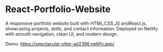 # React-Portfolio-Website
A responsive portfolio website built with HTML,CSS,JS andReact.js, showcasing projects, skills, and contact information. Deployed on Netlify with smooth navigation, clean UI, and modern design.

Demo: https://spectacular-otter-ad2396.netlify.app/

